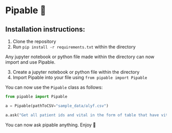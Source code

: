 # Pipable 🧪

## Installation instructions:

1) Clone the repository
2) Run `pip install -r requirements.txt` within the directory

Any jupyter notebook or python file made within the directory can now import and use Pipable.

3) Create a jupyter notebook or python file within the directory
4) Import Pipable into your file using `from pipable import Pipable`

You can now use the `Pipable` class as follows:

```python
from pipable import Pipable

a = Pipable(pathToCSV="sample_data/alyf.csv")

a.ask("Get all patient ids and vital in the form of table that have vitals as Heart Rate and value between 100 to 150 between march to april 2023")
```

You can now ask pipable anything. Enjoy 🥳